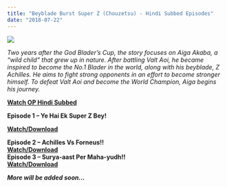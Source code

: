 ```yaml
---
title: "Beyblade Burst Super Z (Chouzetsu) - Hindi Subbed Episodes"
date: "2018-07-22"
---
```


[![](https://4.bp.blogspot.com/-2O10g1IRfKU/WvHMnctjThI/AAAAAAAABjs/Hc4-Llum2nw7bPLRvcwwsK8xw16Xh1QkQCLcBGAs/s320/pcd-faff3fa9d7f49aebf364a97689bb0acd.jpg)](https://4.bp.blogspot.com/-2O10g1IRfKU/WvHMnctjThI/AAAAAAAABjs/Hc4-Llum2nw7bPLRvcwwsK8xw16Xh1QkQCLcBGAs/s1600/pcd-faff3fa9d7f49aebf364a97689bb0acd.jpg)

_Two years after the God Blader’s Cup, the story focuses on Aiga Akaba, a “wild child” that grew up in nature. After battling Valt Aoi, he became inspired to become the No.1 Blader in the world, along with his beyblade, Z Achilles. He aims to fight strong opponents in an effort to become stronger himself. To defeat Valt Aoi and become the World Champion, Aiga begins his journey._

**[Watch OP Hindi Subbed](http://festyy.com/wDIswg)**  
  
  

**Episode 1 – Ye Hai Ek Super Z Bey!**

**[Watch/Download](http://kudoflow.com/6p42)**

**Episode 2 – Achilles Vs Forneus!!**  
**[Watch/Download](http://kudoflow.com/6p7C)**  
**Episode 3 – Surya-aast Per Maha-yudh!!**  
[**Watch/Download**](http://kudoflow.com/6pAF)  

**_More will be added soon…_**
